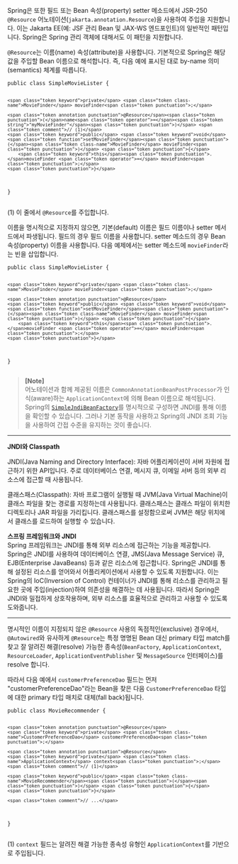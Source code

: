 <p>Spring은 또한 필드 또는 Bean 속성(property) setter 메소드에서 JSR-250 <code>@Resource</code> 어노테이션(<code>jakarta.annotation.Resource</code>)을 사용하여 주입을 지원합니다. 이는 Jakarta EE(예: JSF 관리 Bean 및 JAX-WS 엔드포인트)의 일반적인 패턴입니다. Spring은 Spring 관리 객체에 대해서도 이 패턴을 지원합니다.</p>
<p><code>@Resource</code>는 이름(name) 속성(attribute)을 사용합니다. 기본적으로 Spring은 해당 값을 주입할 Bean 이름으로 해석합니다. 즉, 다음 예에 표시된 대로 by-name 의미(semantics) 체계를 따릅니다.</p>
<pre><code class="language-java"><span class="token keyword">public</span> <span class="token keyword">class</span> <span class="token class-name">SimpleMovieLister</span> <span class="token punctuation">{</span>

	<span class="token keyword">private</span> <span class="token class-name">MovieFinder</span> movieFinder<span class="token punctuation">;</span>

	<span class="token annotation punctuation">@Resource</span><span class="token punctuation">(</span>name<span class="token operator">=</span><span class="token string">"myMovieFinder"</span><span class="token punctuation">)</span> <span class="token comment">// (1)</span>
	<span class="token keyword">public</span> <span class="token keyword">void</span> <span class="token function">setMovieFinder</span><span class="token punctuation">(</span><span class="token class-name">MovieFinder</span> movieFinder<span class="token punctuation">)</span> <span class="token punctuation">{</span>
		<span class="token keyword">this</span><span class="token punctuation">.</span>movieFinder <span class="token operator">=</span> movieFinder<span class="token punctuation">;</span>
	<span class="token punctuation">}</span>
<span class="token punctuation">}</span></code></pre>
<p>(1) 이 줄에서 <code>@Resource</code>를 주입합니다.</p>
<p>이름을 명시적으로 지정하지 않으면, 기본(default) 이름은 필드 이름이나 setter 메서드에서 파생됩니다. 필드의 경우 필드 이름을 사용합니다. setter 메소드의 경우 Bean 속성(property) 이름을 사용합니다. 다음 예제에서는 setter 메소드에 <code>movieFinder</code>라는 빈을 삽입합니다.</p>
<pre><code class="language-java"><span class="token keyword">public</span> <span class="token keyword">class</span> <span class="token class-name">SimpleMovieLister</span> <span class="token punctuation">{</span>

	<span class="token keyword">private</span> <span class="token class-name">MovieFinder</span> movieFinder<span class="token punctuation">;</span>

	<span class="token annotation punctuation">@Resource</span>
	<span class="token keyword">public</span> <span class="token keyword">void</span> <span class="token function">setMovieFinder</span><span class="token punctuation">(</span><span class="token class-name">MovieFinder</span> movieFinder<span class="token punctuation">)</span> <span class="token punctuation">{</span>
		<span class="token keyword">this</span><span class="token punctuation">.</span>movieFinder <span class="token operator">=</span> movieFinder<span class="token punctuation">;</span>
	<span class="token punctuation">}</span>
<span class="token punctuation">}</span></code></pre>
<blockquote>
<p><strong>[Note]</strong><br>
어노테이션과 함께 제공된 이름은 <code>CommonAnnotationBeanPostProcessor</code>가 인식(aware)하는 <code>ApplicationContext</code>에 의해 Bean 이름으로 해석됩니다. Spring의 <a href="https://docs.spring.io/spring-framework/docs/6.1.4/javadoc-api/org/springframework/jndi/support/SimpleJndiBeanFactory.html"><code>SimpleJndiBeanFactory</code></a>를 명시적으로 구성하면 JNDI를 통해 이름을 확인할 수 있습니다. 그러나 기본 동작을 사용하고 Spring의 JNDI 조회 기능을 사용하여 간접 수준을 유지하는 것이 좋습니다.</p>
</blockquote>
<hr>
<p><strong>JNDI와 Classpath</strong></p>
<p>JNDI(Java Naming and Directory Interface): 자바 어플리케이션이 서버 자원에 접근하기 위한 API입니다. 주로 데이터베이스 연결, 메시지 큐, 이메일 서버 등의 외부 리소스에 접근할 때 사용됩니다.</p>
<p>클래스패스(Classpath): 자바 프로그램이 실행될 때 JVM(Java Virtual Machine)이 클래스 파일을 찾는 경로를 지정하는데 사용됩니다. 클래스패스는 클래스 파일이 위치한 디렉토리나 JAR 파일을 가리킵니다. 클래스패스를 설정함으로써 JVM은 해당 위치에서 클래스를 로드하여 실행할 수 있습니다.</p>
<p><strong>스프링 프레임워크와 JNDI</strong><br>
Spring 프레임워크는 JNDI를 통해 외부 리소스에 접근하는 기능을 제공합니다. Spring은 JNDI를 사용하여 데이터베이스 연결, JMS(Java Message Service) 큐, EJB(Enterprise JavaBeans) 등과 같은 리소스에 접근합니다. Spring은 JNDI를 통해 설정된 리소스를 얻어와서 어플리케이션에서 사용할 수 있도록 지원합니다. 이는 Spring의 IoC(Inversion of Control) 컨테이너가 JNDI를 통해 리소스를 관리하고 필요한 곳에 주입(injection)하여 의존성을 해결하는 데 사용됩니다. 따라서 Spring은 JNDI와 밀접하게 상호작용하며, 외부 리소스를 효율적으로 관리하고 사용할 수 있도록 도와줍니다.</p>
<hr>
<p>명시적인 이름이 지정되지 않은 <code>@Resource</code> 사용의 독점적인(exclusive) 경우에서, <code>@Autowired</code>와 유사하게 <code>@Resource</code>는 특정 명명된 Bean 대신 primary 타입 match를 찾고 잘 알려진 해결(resolve) 가능한 종속성(<code>BeanFactory</code>, <code>ApplicationContext</code>, <code>ResourceLoader</code>, <code>ApplicationEventPublisher</code> 및 <code>MessageSource</code> 인터페이스)를 resolve 합니다.</p>
<p>따라서 다음 예에서 <code>customerPreferenceDao</code> 필드는 먼저 "customerPreferenceDao"라는 Bean을 찾은 다음 <code>CustomerPreferenceDao</code> 타입에 대한 primary 타입 매치로 대체(fall back)됩니다.</p>
<pre><code class="language-java"><span class="token keyword">public</span> <span class="token keyword">class</span> <span class="token class-name">MovieRecommender</span> <span class="token punctuation">{</span>

	<span class="token annotation punctuation">@Resource</span>
	<span class="token keyword">private</span> <span class="token class-name">CustomerPreferenceDao</span> customerPreferenceDao<span class="token punctuation">;</span>

	<span class="token annotation punctuation">@Resource</span>
	<span class="token keyword">private</span> <span class="token class-name">ApplicationContext</span> context<span class="token punctuation">;</span> <span class="token comment">// (1)</span>

	<span class="token keyword">public</span> <span class="token class-name">MovieRecommender</span><span class="token punctuation">(</span><span class="token punctuation">)</span> <span class="token punctuation">{</span>
	<span class="token punctuation">}</span>

	<span class="token comment">// ...</span>
<span class="token punctuation">}</span></code></pre>
<p>(1) <code>context</code> 필드는 알려진 해결 가능한 종속성 유형인 <code>ApplicationContext</code>를 기반으로 주입됩니다.</p>
